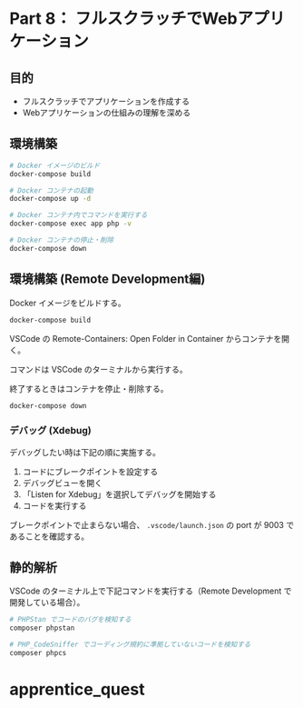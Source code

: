 # Part 8： フルスクラッチでWebアプリケーション

## 目的

* フルスクラッチでアプリケーションを作成する
* Webアプリケーションの仕組みの理解を深める

## 環境構築

```bash
# Docker イメージのビルド
docker-compose build

# Docker コンテナの起動
docker-compose up -d

# Docker コンテナ内でコマンドを実行する
docker-compose exec app php -v

# Docker コンテナの停止・削除
docker-compose down
```

## 環境構築 (Remote Development編)

Docker イメージをビルドする。

```bash
docker-compose build
```

VSCode の Remote-Containers: Open Folder in Container からコンテナを開く。

コマンドは VSCode のターミナルから実行する。

終了するときはコンテナを停止・削除する。

```bash
docker-compose down
```

### デバッグ (Xdebug)

デバッグしたい時は下記の順に実施する。

1. コードにブレークポイントを設定する
2. デバッグビューを開く
3. 「Listen for Xdebug」を選択してデバッグを開始する
4. コードを実行する

ブレークポイントで止まらない場合、 `.vscode/launch.json` の port が 9003 であることを確認する。

## 静的解析

VSCode のターミナル上で下記コマンドを実行する（Remote Development で開発している場合）。

```bash
# PHPStan でコードのバグを検知する
composer phpstan

# PHP_CodeSniffer でコーディング規約に準拠していないコードを検知する
composer phpcs
```
# apprentice_quest
